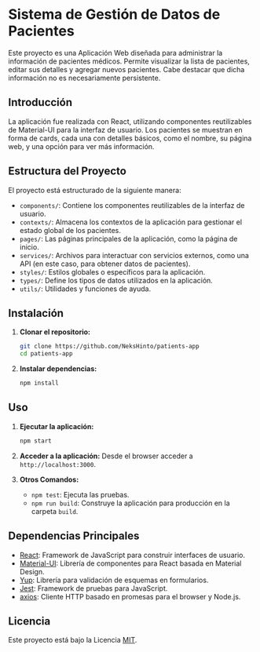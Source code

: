 # Sistema de Gestión de Datos de Pacientes

Este proyecto es una Aplicación Web diseñada para administrar la información de pacientes médicos. Permite visualizar la lista de pacientes, editar sus detalles y agregar nuevos pacientes. Cabe destacar que dicha información no es necesariamente persistente.

## Introducción

La aplicación fue realizada con React, utilizando componentes reutilizables de Material-UI para la interfaz de usuario. Los pacientes se muestran en forma de cards, cada una con detalles básicos, como el nombre, su página web, y una opción para ver más información.

## Estructura del Proyecto

El proyecto está estructurado de la siguiente manera:

- `components/`: Contiene los componentes reutilizables de la interfaz de usuario.
- `contexts/`: Almacena los contextos de la aplicación para gestionar el estado global de los pacientes.
- `pages/`: Las páginas principales de la aplicación, como la página de inicio.
- `services/`: Archivos para interactuar con servicios externos, como una API (en este caso, para obtener datos de pacientes).
- `styles/`: Estilos globales o específicos para la aplicación.
- `types/`: Define los tipos de datos utilizados en la aplicación.
- `utils/`: Utilidades y funciones de ayuda.

## Instalación

1. **Clonar el repositorio:**
   ```sh
   git clone https://github.com/NeksHinto/patients-app
   cd patients-app
   ```

2. **Instalar dependencias:**
   ```sh
   npm install
   ```

## Uso

1. **Ejecutar la aplicación:**
   ```sh
   npm start
   ```

2. **Acceder a la aplicación:**
   Desde el browser acceder a `http://localhost:3000`.

3. **Otros Comandos:**

   - `npm test`: Ejecuta las pruebas.
   - `npm run build`: Construye la aplicación para producción en la carpeta `build`.

## Dependencias Principales

- [React](https://es.reactjs.org/): Framework de JavaScript para construir interfaces de usuario.
- [Material-UI](https://mui.com/): Librería de componentes para React basada en Material Design.
- [Yup](https://github.com/jquense/yup): Librería para validación de esquemas en formularios.
- [Jest](https://jestjs.io/): Framework de pruebas para JavaScript.
- [axios](https://github.com/axios/axios): Cliente HTTP basado en promesas para el browser y Node.js.

## Licencia

Este proyecto está bajo la Licencia [MIT](https://opensource.org/licenses/MIT).